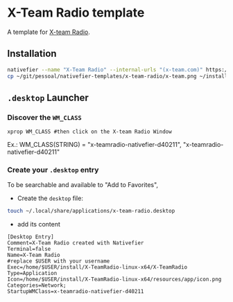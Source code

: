 # X-Team Radio template

A template for [X-team Radio](https://radio.x-team.com).

## Installation

```bash
nativefier --name "X-Team Radio" --internal-urls "(x-team.com)" https://radio.x-team.com/ ~/install
cp ~/git/pessoal/nativefier-templates/x-team-radio/x-team.png ~/install/X-TeamRadio-linux-x64/resources/app/icon.png
```

## `.desktop` Launcher

### Discover the `WM_CLASS`

`xprop WM_CLASS #then click on the X-team Radio Window`

Ex.: WM_CLASS(STRING) = "x-teamradio-nativefier-d40211", "x-teamradio-nativefier-d40211"

### Create your `.desktop` entry

To be searchable and available to "Add to Favorites",

- Create the `desktop` file:

```bash
touch ~/.local/share/applications/x-team-radio.desktop
```

- add its content

```.desktop
[Desktop Entry]
Comment=X-Team Radio created with Nativefier
Terminal=false
Name=X-Team Radio
#replace $USER with your username
Exec=/home/$USER/install/X-TeamRadio-linux-x64/X-TeamRadio
Type=Application
Icon=/home/$USER/install/X-TeamRadio-linux-x64/resources/app/icon.png
Categories=Network;
StartupWMClass=x-teamradio-nativefier-d40211
```

